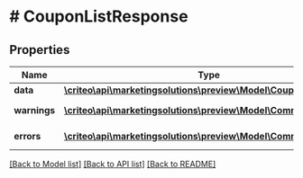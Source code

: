 # # CouponListResponse

## Properties

Name | Type | Description | Notes
------------ | ------------- | ------------- | -------------
**data** | [**\criteo\api\marketingsolutions\preview\Model\CouponResource[]**](CouponResource.md) |  | [optional]
**warnings** | [**\criteo\api\marketingsolutions\preview\Model\CommonProblem[]**](CommonProblem.md) |  | [optional] [readonly]
**errors** | [**\criteo\api\marketingsolutions\preview\Model\CommonProblem[]**](CommonProblem.md) |  | [optional] [readonly]

[[Back to Model list]](../../README.md#models) [[Back to API list]](../../README.md#endpoints) [[Back to README]](../../README.md)
